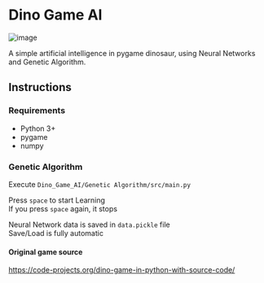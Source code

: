 # Dino Game AI
![image](https://user-images.githubusercontent.com/48395704/59141293-04a5c680-89e5-11e9-9095-9886cf104f27.png)

A simple artificial intelligence in pygame dinosaur, using Neural Networks and Genetic Algorithm. 

## Instructions 
### Requirements   
- Python 3+
- pygame
- numpy

### Genetic Algorithm  
Execute <code>Dino_Game_AI/Genetic Algorithm/src/main.py</code> 
   
Press <code>space</code> to start Learning  
If you press <code>space</code> again, it stops  
    
Neural Network data is saved in <code>data.pickle</code> file  
Save/Load is fully automatic  

#### Original game source   
https://code-projects.org/dino-game-in-python-with-source-code/
